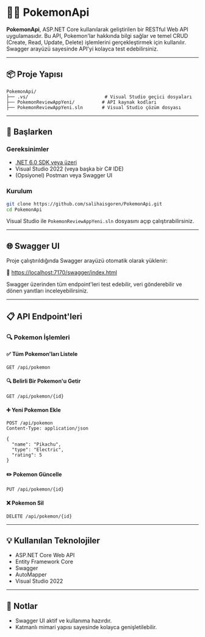 # 🐱‍🏍 PokemonApi

**PokemonApi**, ASP.NET Core kullanılarak geliştirilen bir RESTful Web API uygulamasıdır. Bu API, Pokemon'lar hakkında bilgi sağlar ve temel CRUD (Create, Read, Update, Delete) işlemlerini gerçekleştirmek için kullanılır. Swagger arayüzü sayesinde API'yi kolayca test edebilirsiniz.

---

## 📦 Proje Yapısı

```
PokemonApi/
├── .vs/                            # Visual Studio geçici dosyaları
├── PokemonReviewAppYeni/          # API kaynak kodları
├── PokemonReviewAppYeni.sln       # Visual Studio çözüm dosyası
```

---

## 🚀 Başlarken

### Gereksinimler

- [.NET 6.0 SDK veya üzeri](https://dotnet.microsoft.com/en-us/download)
- Visual Studio 2022 (veya başka bir C# IDE)
- (Opsiyonel) Postman veya Swagger UI

### Kurulum

```bash
git clone https://github.com/salihaisgoren/PokemonApi.git
cd PokemonApi
```

Visual Studio ile `PokemonReviewAppYeni.sln` dosyasını açıp çalıştırabilirsiniz.

---

## 🌐 Swagger UI

Proje çalıştırıldığında Swagger arayüzü otomatik olarak yüklenir:

🔗 [https://localhost:7170/swagger/index.html](https://localhost:7170/swagger/index.html)

Swagger üzerinden tüm endpoint'leri test edebilir, veri gönderebilir ve dönen yanıtları inceleyebilirsiniz.

---

## 📋 API Endpoint'leri

### 🔍 Pokemon İşlemleri

#### ✅ Tüm Pokemon'ları Listele
```
GET /api/pokemon
```

#### 🔍 Belirli Bir Pokemon'u Getir
```
GET /api/pokemon/{id}
```

#### ➕ Yeni Pokemon Ekle
```
POST /api/pokemon
Content-Type: application/json

{
  "name": "Pikachu",
  "type": "Electric",
  "rating": 5
}
```

#### ✏️ Pokemon Güncelle
```
PUT /api/pokemon/{id}
```

#### ❌ Pokemon Sil
```
DELETE /api/pokemon/{id}
```

---

## 💡 Kullanılan Teknolojiler

- ASP.NET Core Web API
- Entity Framework Core
- Swagger 
- AutoMapper 
- Visual Studio 2022

---

## 📌 Notlar

- Swagger UI aktif ve kullanıma hazırdır.
- Katmanlı mimari yapısı sayesinde kolayca genişletilebilir.




